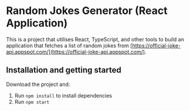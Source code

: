 # Random Jokes Generator (React Application)

This is a project that utilises React, TypeScript, and other tools to build an application that fetches a list of random jokes from [https://official-joke-api.appspot.com/](https://official-joke-api.appspot.com/).

## Installation and getting started

Download the project and:

1. Run `npm install` to install dependencies
2. Run `npm start`
